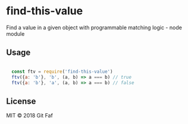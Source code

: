 # find-this-value

Find a value in a given object with programmable matching logic - node module

## Usage

```javascript

  const ftv = require('find-this-value')
  ftv({a: 'b'}, 'b', (a, b) => a === b) // true
  ftv({a: 'b'}, 'a', (a, b) => a === b) // false

```

## License

MIT &copy; 2018 Git Faf

